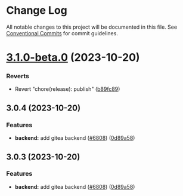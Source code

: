# Change Log

All notable changes to this project will be documented in this file.
See [Conventional Commits](https://conventionalcommits.org) for commit guidelines.

# [3.1.0-beta.0](https://github.com/decaporg/decap-cms/compare/decap-cms-backend-gitea@3.1.0...decap-cms-backend-gitea@3.1.0-beta.0) (2023-10-20)


### Reverts

* Revert "chore(release): publish" ([b89fc89](https://github.com/decaporg/decap-cms/commit/b89fc894dfbb5f4136b2e5427fd25a29378a58c6))





## 3.0.4 (2023-10-20)


### Features

* **backend:** add gitea backend ([#6808](https://github.com/decaporg/decap-cms/issues/6808)) ([0d89a58](https://github.com/decaporg/decap-cms/commit/0d89a58e93f64f868ff3e4e8f0945ccf166ad738))





## 3.0.3 (2023-10-20)


### Features

* **backend:** add gitea backend ([#6808](https://github.com/decaporg/decap-cms/issues/6808)) ([0d89a58](https://github.com/decaporg/decap-cms/commit/0d89a58e93f64f868ff3e4e8f0945ccf166ad738))
